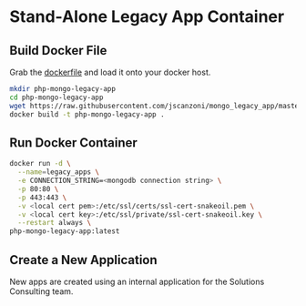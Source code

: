 # Stand-Alone Legacy App Container

## Build Docker File

Grab the [dockerfile](includes/dockerfile) and load it onto your docker host.

```sh
mkdir php-mongo-legacy-app
cd php-mongo-legacy-app
wget https://raw.githubusercontent.com/jscanzoni/mongo_legacy_app/master/includes/dockerfile
docker build -t php-mongo-legacy-app .
```

## Run Docker Container

```sh
docker run -d \
  --name=legacy_apps \
  -e CONNECTION_STRING=<mongodb connection string> \
  -p 80:80 \
  -p 443:443 \
  -v <local cert pem>:/etc/ssl/certs/ssl-cert-snakeoil.pem \
  -v <local cert key>:/etc/ssl/private/ssl-cert-snakeoil.key \
  --restart always \
php-mongo-legacy-app:latest 
```

## Create a New Application

New apps are created using an internal application for the Solutions Consulting team.
